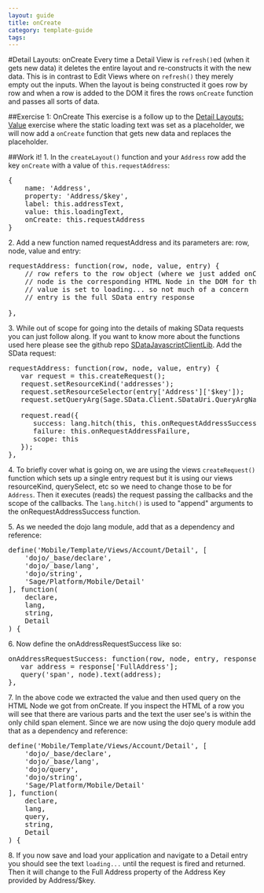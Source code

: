 ---
layout: guide
title: onCreate
category: template-guide
tags: 
---
#Detail Layouts: onCreate
Every time a Detail View is `refresh()`ed (when it gets new data) it deletes the entire layout and re-constructs it with the new data. This is in contrast to Edit Views where on `refresh()` they merely empty out the inputs. When the layout is being constructed it goes row by row and when a row is added to the DOM it fires the rows `onCreate` function and passes all sorts of data.


##Exercise 1: OnCreate
This exercise is a follow up to the [Detail Layouts: Value](Value.html) exercise where the static loading text was set as a placeholder, we will now add a `onCreate` function that gets new data and replaces the placeholder.

##Work it!
1\. In the `createLayout()` function and your `Address` row add the key `onCreate` with a value of `this.requestAddress`:

<pre class="brush: js">
{
    name: 'Address',
    property: 'Address/$key',
    label: this.addressText,
    value: this.loadingText,
    onCreate: this.requestAddress
}
</pre>

2\. Add a new function named requestAddress and its parameters are: row, node, value and entry:

<pre class="brush: js">
requestAddress: function(row, node, value, entry) {
    // row refers to the row object (where we just added onCreate)
    // node is the corresponding HTML Node in the DOM for this row
    // value is set to loading... so not much of a concern
    // entry is the full SData entry response

},
</pre>

3\. While out of scope for going into the details of making SData requests you can just follow along. If you want to know more about the functions used here please see the github repo [SDataJavascriptClientLib](https://github.com/Sage/SDataJavaScriptClientLib). Add the SData request:

<pre class="brush: js">
requestAddress: function(row, node, value, entry) {
   var request = this.createRequest();
   request.setResourceKind('addresses');
   request.setResourceSelector(entry['Address']['$key']);
   request.setQueryArg(Sage.SData.Client.SDataUri.QueryArgNames.Select, 'FullAddress');
   
   request.read({
      success: lang.hitch(this, this.onRequestAddressSuccess, row, node, entry),
      failure: this.onRequestAddressFailure,
      scope: this
   });
},
</pre>

4\. To briefly cover what is going on, we are using the views `createRequest()` function which sets up a single entry request but it is using our views resourceKind, querySelect, etc so we need to change those to be for `Address`. Then it executes (reads) the request passing the callbacks and the scope of the callbacks. The `lang.hitch()` is used to "append" arguments to the onRequestAddressSuccess function.

5\. As we needed the dojo lang module, add that as a dependency and reference:

<pre class="brush: js">
define('Mobile/Template/Views/Account/Detail', [
    'dojo/_base/declare',
    'dojo/_base/lang',
    'dojo/string',
    'Sage/Platform/Mobile/Detail'
], function(
    declare,
    lang,
    string,
    Detail
) {
</pre>

6\. Now define the onAddressRequestSuccess like so:

<pre class="brush: js">
onAddressRequestSuccess: function(row, node, entry, response) {
   var address = response['FullAddress'];
   query('span', node).text(address);
},
</pre>

7\. In the above code we extracted the value and then used query on the HTML Node we got from onCreate. If you inspect the HTML of a row you will see that there are various parts and the text the user see's is within the only child span element. Since we are now using the dojo query module add that as a dependency and reference:

<pre class="brush: js">
define('Mobile/Template/Views/Account/Detail', [
    'dojo/_base/declare',
    'dojo/_base/lang',
    'dojo/query',
    'dojo/string',
    'Sage/Platform/Mobile/Detail'
], function(
    declare,
    lang,
    query,
    string,
    Detail
) {
</pre>

8\. If you now save and load your application and navigate to a Detail entry you should see the text `loading...` until the request is fired and returned. Then it will change to the Full Address property of the Address Key provided by Address/$key.